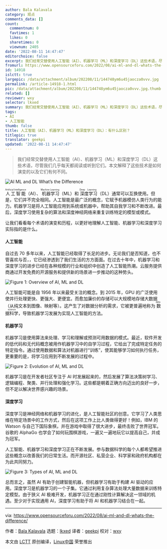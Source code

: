 ```yaml
---
author: Bala Kalavala
category: 观点
comments_data: []
count:
  commentnum: 0
  favtimes: 1
  likes: 0
  sharetimes: 0
  viewnum: 2405
date: '2022-08-11 14:47:47'
editorchoice: false
excerpt: 我们经常交替使用人工智能（AI）、机器学习（ML）和深度学习（DL）这些术语，尽管我们几乎每天都阅读或听到它们。本文解释了这些技术是如何演变的以及它们有何不同。
fromurl: https://www.opensourceforu.com/2022/08/ai-ml-and-dl-whats-the-difference/
id: 14918
islctt: true
largepic: /data/attachment/album/202208/11/144748ym6u45jaocza0vvv.jpg
permalink: /article-14918-1.html
pic: /data/attachment/album/202208/11/144748ym6u45jaocza0vvv.jpg.thumb.jpg
related: []
reviewer: wxy
selector: lkxed
summary: 我们经常交替使用人工智能（AI）、机器学习（ML）和深度学习（DL）这些术语，尽管我们几乎每天都阅读或听到它们。本文解释了这些技术是如何演变的以及它们有何不同。
tags:
- AI
- 人工智能
thumb: false
title: 人工智能（AI）、机器学习（ML）和深度学习（DL）：有什么区别？
titlepic: true
translator: geekpi
updated: '2022-08-11 14:47:47'
---
```



> 
> 我们经常交替使用人工智能（AI）、机器学习（ML）和深度学习（DL）这些术语，尽管我们几乎每天都阅读或听到它们。本文解释了这些技术是如何演变的以及它们有何不同。
> 
> 
> 


![AI ML and DL What’s the Difference](/data/attachment/album/202208/11/144748ym6u45jaocza0vvv.jpg)


<ruby> 人工智能 <rt>  Artificial Intelligence </rt></ruby>（AI）、<ruby> 机器学习 <rt>  Machine Learning </rt></ruby>（ML）和<ruby> 深度学习 <rt>  Deep Learning </rt></ruby>（DL）通常可以互换使用。但是，它们并不完全相同。人工智能是最广泛的概念，它赋予机器模仿人类行为的能力。机器学习是将人工智能应用到系统或机器中，帮助其自我学习和不断改进。最后，深度学习使用复杂的算法和深度神经网络来重复训练特定的模型或模式。


让我们看看每个术语的演变和历程，以更好地理解人工智能、机器学习和深度学习实际指的是什么。


#### 人工智能


自过去 70 多年以来，人工智能已经取得了长足的进步。无论我们是否知道，也不管喜欢与否，，它已经渗透到了我们生活的方方面面。在过去十年中，机器学习和深度学习的进步已经在各种规模的行业和组织中创造了人工智能热潮。云服务提供商通过开发免费的开源服务和提供新的场景进一步推动的这种势头。


![Figure 1: Overview of AI, ML and DL](/data/attachment/album/202208/11/144748rgglstfewfttyp4l.jpg)


人工智能可能是自 1956 年以来最受关注的概念。到 2015 年，GPU 的广泛使用使并行处理更快、更强大、更便宜。而愈加廉价的存储可以大规模地存储大数据（从纯文本到图像、映射等）。这产生了对数据分析的需求，它被更普遍地称为<ruby> 数据科学 <rt>  data science </rt></ruby>，导致机器学习发展为实现人工智能的方法。


#### 机器学习


机器学习是使用算法来处理、学习和理解或预测可用数据的模式。最近，软件开发的低代码和无代码概念被用作机器学习中的自学习过程，它给出了完成特定任务的特定指令。通过使用数据和算法对机器进行“训练”，使其能够学习如何执行任务，更重要的是，将学习应用到不断发展的过程中。


![Figure 2: Evolution of AI, ML and DL](/data/attachment/album/202208/11/144748ubaeuufn7jcan5fu.jpg)


机器学习是在开发者社区专注于 AI 时发展起来的，然后发展了算法决策树学习、逻辑编程、聚类、并行处理和强化学习。这些都是朝着正确方向迈出的良好一步，但不足以解决世界感兴趣的场景。


#### 深度学习


深度学习是神经网络和机器学习的进化，是人工智能社区的创意。它学习了人类思维在特定场景中的工作方式，然后在这项工作上比人类做得更好！例如，IBM 的 Watson 与自己下国际象棋，并在游戏中取得了很大进步，最终击败了世界冠军。谷歌的 AlphaGo 也学会了如何玩围棋游戏，一遍又一遍地玩它以提高自己，并成为冠军。


人工智能、机器学习和深度学习正在不断发展。参与数据科学的每个人都希望推进这些概念以改善我们的日常生活。而开源社区、私营企业、科学家和政府机构都在为此共同努力。


![Figure 3: Types of AI, ML and DL](/data/attachment/album/202208/11/144749ki40q1x2vg1p1ikp.jpg)


总而言之，虽然 AI 有助于创建智能机器，但机器学习有助于构建 AI 驱动的应用。深度学习是机器学习的一个子集。它通过利用复杂算法处理大量数据来训练特定模型。由于狭义 AI 极难开发，机器学习正在通过刚性计算解决这一领域的机遇。至少对于实现通用 AI，深度学习有助于将 AI 和机器学习结合在一起。




---


via: <https://www.opensourceforu.com/2022/08/ai-ml-and-dl-whats-the-difference/>


作者：[Bala Kalavala](https://www.opensourceforu.com/author/bala-kalavala/) 选题：[lkxed](https://github.com/lkxed) 译者：[geekpi](https://github.com/geekpi) 校对：[wxy](https://github.com/wxy)


本文由 [LCTT](https://github.com/LCTT/TranslateProject) 原创编译，[Linux中国](https://linux.cn/) 荣誉推出